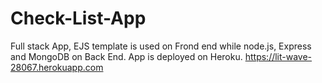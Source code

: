 # Check-List-App
Full stack App, EJS template is used on Frond end while node.js, Express and MongoDB on Back End. App is deployed on Heroku. https://lit-wave-28067.herokuapp.com
